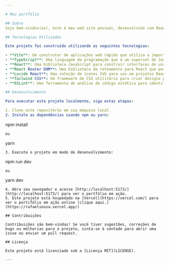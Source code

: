 ```yaml
---

# Meu portfólio

## Sobre
Seja bem-vindos(as), este é meu web site pessoal, desenvolvido com React, TypeScript e Tailwind CSS.

## Tecnologias Utilizadas

Este projeto foi construído utilizando as seguintes tecnologias:

- **Vite**: Um construtor de aplicações web rápido que utiliza a importação de ESM (ECMAScript Modules) nativa do navegador para desenvolvimento mais eficiente.
- **TypeScript**: Uma linguagem de programação que é um superset de JavaScript, adicionando tipagem estática opcional.
- **React**: Uma biblioteca JavaScript para construir interfaces de usuário.
- **React Router DOM**: Uma biblioteca de roteamento para React que permite navegação entre componentes de forma declarativa.
- **Lucide React**: Uma coleção de ícones SVG para uso em projetos React.
- **Tailwind CSS**: Um framework de CSS utilitário para criar designs personalizados sem sair do HTML.
- **ESLint**: Uma ferramenta de análise de código estática para identificar padrões problemáticos no código JavaScript.

## Desenvolvimento

Para executar este projeto localmente, siga estas etapas:

1. Clone este repositório em sua máquina local.
2. Instale as dependências usando npm ou yarn:
   ```
   npm install
   ```
   ou
   ```
   yarn
   ```
3. Execute o projeto em modo de desenvolvimento:
   ```
   npm run dev
   ```
   ou
   ```
   yarn dev
   ```
4. Abra seu navegador e acesse [http://localhost:5173/](http://localhost:5173/) para ver o portfólio em ação.
5. Este projeto está hospedado na [Vercel](https://vercel.com/) para ver o portifólio em ação online [clique aqui.](https://rafaelsousa.vercel.app/)

## Contribuições

Contribuições são bem-vindas! Se você tiver sugestões, correções de bugs ou melhorias para o projeto, sinta-se à vontade para abrir uma issue ou enviar um pull request.

## Licença

Este projeto está licenciado sob a [Licença MIT](LICENSE).

---
```

